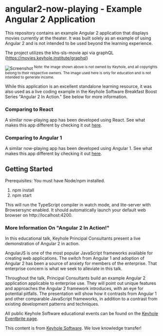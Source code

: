 # angular2-now-playing - Example Angular 2 Application

This repository contains an example Angular 2 application that displays movies currently at the theater. It was built solely as an example of using Angular 2 and is not intended to be used beyond the learning experience. 

The project utilizes the khs-sls-movie api via graphQL (https://movies.keyhole.institute/graphql)

![Screenshot](screenshot.png)
<sup>Note: the image shown above is not owned by Keyhole, and all copyrights belong to their respective owners. The image used here is only for education and is not intended to generate income.</sup>

While this application is an excellent standalone learning resource, it was also used as a live coding example in the Keyhole Software Breakfast Boost Series "Angular 2 In Action." See below for more information.

### Comparing to React
A similar now-playing app has been developed using React. See what makes this app different by checking it out [here](https://github.com/in-the-keyhole/khs-react-course). 

### Comparing to Angular 1
A similar now-playing app has been developed using Angular 1. See what makes this app different by checking it out [here](https://github.com/in-the-keyhole/angular-now-playing). 

## Getting Started

Prerequisites: You must have Node/npm installed.

1. npm install
2. npm start

This will run the TypeScript compiler in watch mode, and lite-server with Browsersync enabled.  It should automatically launch your default web browser on http://localhost:4200.

### More Information On "Angular 2 In Action!"
In this educational talk, Keyhole Principal Consultants present a live demonstration of Angular 2 in action.

AngularJS is one of the most popular JavaScript frameworks available for creating web applications. The switch from Angular 1 and adoption of Angular 2 has been a source of anxiety for members of the enterprise. That enterprise concern is what we seek to alleviate in this talk. 

Throughout the talk, Principal Consultants build an example Angular 2 application applicable to enterprise use. They will point out unique features and approaches the Angular 2 framework introduces, with an eye for potential pitfalls. The presentation will show how it contrasts from Angular 1 and other comparable JavaScript frameworks, in addition to a contrast from existing development patterns and techniques.

All public Keyhole Software educational events can be found on the [Keyhole Eventbrite page](http://www.eventbrite.com/o/keyhole-software-2942446951).

This content is from [Keyhole Software](https://keyholesoftware.com). We love knowledge transfer!
